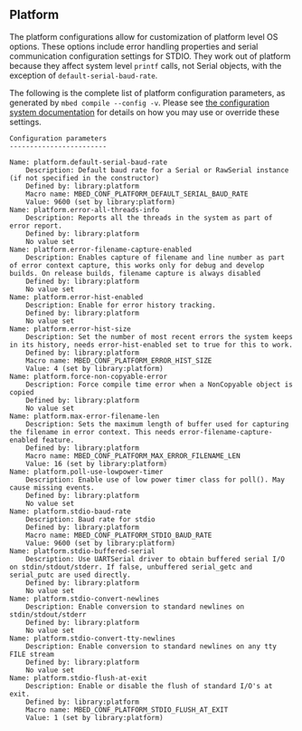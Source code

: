 <h2 id="configuration-platform">Platform</h2>

The platform configurations allow for customization of platform level OS options. These options include error handling properties and serial communication configuration settings for STDIO. They work out of platform because they affect system level `printf` calls, not Serial objects, with the exception of `default-serial-baud-rate`.

The following is the complete list of platform configuration parameters, as generated by `mbed compile --config -v`. Please see [the configuration system documentation](configuration.html) for details on how you may use or override these settings.

```
Configuration parameters
------------------------

Name: platform.default-serial-baud-rate
    Description: Default baud rate for a Serial or RawSerial instance (if not specified in the constructor)
    Defined by: library:platform
    Macro name: MBED_CONF_PLATFORM_DEFAULT_SERIAL_BAUD_RATE
    Value: 9600 (set by library:platform)
Name: platform.error-all-threads-info
    Description: Reports all the threads in the system as part of error report.
    Defined by: library:platform
    No value set
Name: platform.error-filename-capture-enabled
    Description: Enables capture of filename and line number as part of error context capture, this works only for debug and develop builds. On release builds, filename capture is always disabled
    Defined by: library:platform
    No value set
Name: platform.error-hist-enabled
    Description: Enable for error history tracking.
    Defined by: library:platform
    No value set
Name: platform.error-hist-size
    Description: Set the number of most recent errors the system keeps in its history, needs error-hist-enabled set to true for this to work.
    Defined by: library:platform
    Macro name: MBED_CONF_PLATFORM_ERROR_HIST_SIZE
    Value: 4 (set by library:platform)
Name: platform.force-non-copyable-error
    Description: Force compile time error when a NonCopyable object is copied
    Defined by: library:platform
    No value set
Name: platform.max-error-filename-len
    Description: Sets the maximum length of buffer used for capturing the filename in error context. This needs error-filename-capture-enabled feature.
    Defined by: library:platform
    Macro name: MBED_CONF_PLATFORM_MAX_ERROR_FILENAME_LEN
    Value: 16 (set by library:platform)
Name: platform.poll-use-lowpower-timer
    Description: Enable use of low power timer class for poll(). May cause missing events.
    Defined by: library:platform
    No value set
Name: platform.stdio-baud-rate
    Description: Baud rate for stdio
    Defined by: library:platform
    Macro name: MBED_CONF_PLATFORM_STDIO_BAUD_RATE
    Value: 9600 (set by library:platform)
Name: platform.stdio-buffered-serial
    Description: Use UARTSerial driver to obtain buffered serial I/O on stdin/stdout/stderr. If false, unbuffered serial_getc and serial_putc are used directly.
    Defined by: library:platform
    No value set
Name: platform.stdio-convert-newlines
    Description: Enable conversion to standard newlines on stdin/stdout/stderr
    Defined by: library:platform
    No value set
Name: platform.stdio-convert-tty-newlines
    Description: Enable conversion to standard newlines on any tty FILE stream
    Defined by: library:platform
    No value set
Name: platform.stdio-flush-at-exit
    Description: Enable or disable the flush of standard I/O's at exit.
    Defined by: library:platform
    Macro name: MBED_CONF_PLATFORM_STDIO_FLUSH_AT_EXIT
    Value: 1 (set by library:platform)
```
